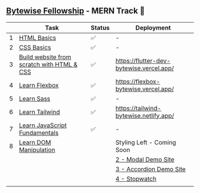 ## [Bytewise Fellowship](https://www.linkedin.com/company/bytewiseltd/) - MERN Track 🚀

|     | Task                                                                                      | Status | Deployment                                                               |
| --- | ----------------------------------------------------------------------------------------- | ------ | ------------------------------------------------------------------------ |
| 1   | [HTML Basics](https://youtu.be/UB1O30fR-EE)                                               | ✅     | -                                                                        |
| 2   | [CSS Basics](https://youtu.be/yfoY53QXEnI)                                                | ✅     | -                                                                        |
| 3   | [Build website from scratch with HTML & CSS](https://www.youtube.com/watch?v=lvYnfMOUOJY) | ✅     | https://flutter-dev-bytewise.vercel.app/                                 |
| 4   | [Learn Flexbox](https://www.youtube.com/watch?v=3YW65K6LcIA)                              | ✅     | https://flexbox-bytewise.vercel.app/                                     |
| 5   | [Learn Sass](https://www.youtube.com/watch?v=_a5j7KoflTs)                                 | ✅     | -                                                                        |
| 6   | [Learn Tailwind](https://www.youtube.com/watch?v=dFgzHOX84xQ)                             | ✅     | https://tailwind-bytewise.netlify.app/                                   |
| 7   | [Learn JavaScript Fundamentals](https://youtu.be/XIOLqoPHCJ4)                             | ✅     | -                                                                        |
| 8   | [Learn DOM Manipulation](https://www.youtube.com/watch?v=5fb2aPlgoys)                     |        | Styling Left - Coming Soon                                               |
|     |                                                                                           |        | [2 - Modal Demo Site](https://model-dom-bytewise-fellowship.vercel.app/) |
|     |                                                                                           |        | [3 - Accordion Demo Site](https://accordion-dom-bytewise.netlify.app/)   |
|     |                                                                                           |        | [4 - Stopwatch](https://stopwatch-dom-bytewise.netlify.app/)             |
|     |                                                                                           |        |                                                                          |
